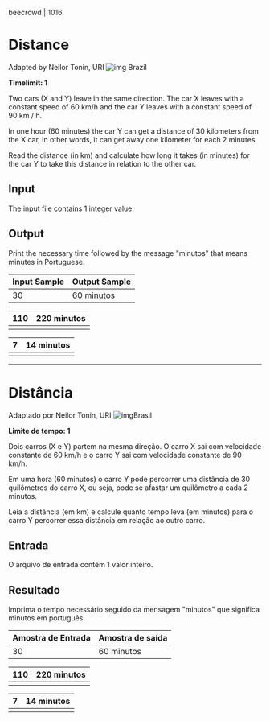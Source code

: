 beecrowd | 1016

# Distance

Adapted by Neilor Tonin, URI ![img](https://resources.beecrowd.com.br/gallery/images/flags/br.gif) Brazil

**Timelimit: 1**

Two cars (X and Y) leave in the same direction. The car X leaves with a constant speed of 60 km/h and the car Y leaves with a constant speed of 90 km / h.

In one hour (60 minutes) the car Y can get a distance of 30 kilometers from the X car, in other words, it can get away one kilometer for each 2 minutes.

Read the distance (in km) and calculate how long it takes (in minutes) for the car Y to take this distance in relation to the other car.

## Input

The input file contains 1 integer value.

## Output

Print the necessary time followed by the message "minutos" that means minutes in Portuguese.

| Input Sample | Output Sample |
| ------------ | ------------- |
| 30           | 60 minutos    |

| 110  | 220 minutos |
| ---- | ----------- |
|      |             |

| 7    | 14 minutos |
| ---- | ---------- |
|      |            |

______________

# Distância

Adaptado por Neilor Tonin, URI ![img](https://resources.beecrowd.com.br/gallery/images/flags/br.gif)Brasil

**Limite de tempo: 1**

Dois carros (X e Y) partem na mesma direção. O carro X sai com velocidade constante de 60 km/h e o carro Y sai com velocidade constante de 90 km/h.

Em uma hora (60 minutos) o carro Y pode percorrer uma distância de 30 quilômetros do carro X, ou seja, pode se afastar um quilômetro a cada 2 minutos.

Leia a distância (em km) e calcule quanto tempo leva (em minutos) para o carro Y percorrer essa distância em relação ao outro carro.

## Entrada

O arquivo de entrada contém 1 valor inteiro.

## Resultado

Imprima o tempo necessário seguido da mensagem "minutos" que significa minutos em português.

| Amostra de Entrada | Amostra de saída |
| ------------------ | ---------------- |
| 30                 | 60 minutos       |

| 110  | 220 minutos |
| ---- | ----------- |
|      |             |

| 7    | 14 minutos |
| ---- | ---------- |
|      |            |